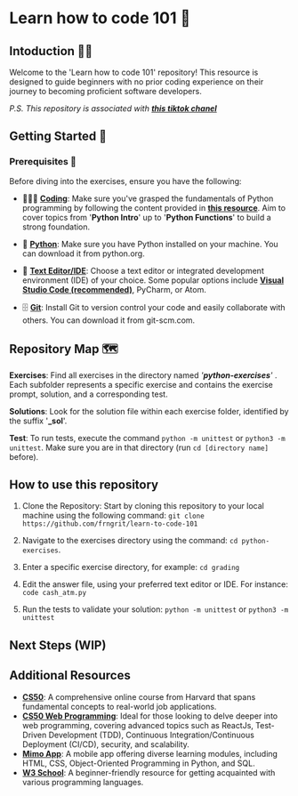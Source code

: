 # Learn how to code 101 🤯

## Intoduction ✍🏼
Welcome to the 'Learn how to code 101' repository! This resource is designed to guide beginners with no prior coding experience on their journey to becoming proficient software developers.

_P.S. This repository is associated with [***this tiktok chanel***](https://www.tiktok.com/@frngrit)_

## Getting Started 🚀

### Prerequisites 📕

Before diving into the exercises, ensure you have the following:

- 🧑🏼‍💻 [**Coding**](https://www.w3schools.com/python/): Make sure you've grasped the fundamentals of Python programming by following the content provided in [**this resource**](https://www.w3schools.com/python). Aim to cover topics from '**Python Intro**' up to '**Python Functions**' to build a strong foundation.

- 🐍 [**Python**](https://www.python.org/downloads/): Make sure you have Python installed on your machine. You can download it from python.org.

- 📝 [**Text Editor/IDE**](https://code.visualstudio.com/download): Choose a text editor or integrated development environment (IDE) of your choice. Some popular options include [**Visual Studio Code (recommended)**](https://code.visualstudio.com/download), PyCharm, or Atom.

- 🗄️ [**Git**](https://git-scm.com/downloads): Install Git to version control your code and easily collaborate with others. You can download it from git-scm.com.


## Repository Map 🗺️
**Exercises**: Find all exercises in the directory named _'**python-exercises**'_ . Each subfolder represents a specific exercise and contains the exercise prompt, solution, and a corresponding test.

**Solutions**: Look for the solution file within each exercise folder, identified by the suffix '**_sol**'.

**Test**: To run tests, execute the command ```python -m unittest``` or ```python3 -m unittest```. Make sure you are in that directory (run ```cd [directory name]``` before).

## How to use this repository

1. Clone the Repository: Start by cloning this repository to your local machine using the following command: ```git clone https://github.com/frngrit/learn-to-code-101```

2. Navigate to the exercises directory using the command: ```cd python-exercises```.

3. Enter a specific exercise directory, for example: ```cd grading```

4. Edit the answer file, using your preferred text editor or IDE. For instance: ```code cash_atm.py```

5. Run the tests to validate your solution: ```python -m unittest``` or ```python3 -m unittest```

## Next Steps (WIP)

## Additional Resources

- [**CS50**](https://cs50.harvard.edu/x/2024/): A comprehensive online course from Harvard that spans fundamental concepts to real-world job applications.
- [**CS50 Web Programming**](https://cs50.harvard.edu/web/2020/): Ideal for those looking to delve deeper into web programming, covering advanced topics such as ReactJs, Test-Driven Development (TDD), Continuous Integration/Continuous Deployment (CI/CD), security, and scalability.
- [**Mimo App**](https://mimo.org/): A mobile app offering diverse learning modules, including HTML, CSS, Object-Oriented Programming in Python, and SQL.
- [**W3 School**](https://www.w3schools.com/python/): A beginner-friendly resource for getting acquainted with various programming languages.
